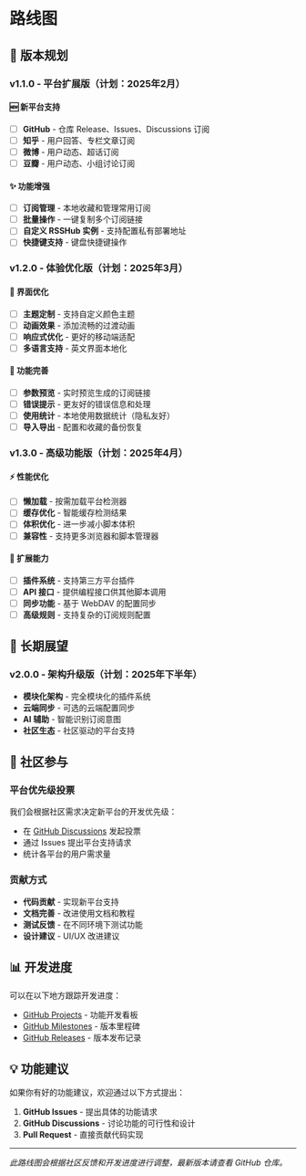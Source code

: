 # 路线图

## 🎯 版本规划

### v1.1.0 - 平台扩展版（计划：2025年2月）

#### 🆕 新平台支持
- [ ] **GitHub** - 仓库 Release、Issues、Discussions 订阅
- [ ] **知乎** - 用户回答、专栏文章订阅  
- [ ] **微博** - 用户动态、超话订阅
- [ ] **豆瓣** - 用户动态、小组讨论订阅

#### ✨ 功能增强
- [ ] **订阅管理** - 本地收藏和管理常用订阅
- [ ] **批量操作** - 一键复制多个订阅链接
- [ ] **自定义 RSSHub 实例** - 支持配置私有部署地址
- [ ] **快捷键支持** - 键盘快捷键操作

### v1.2.0 - 体验优化版（计划：2025年3月）

#### 🎨 界面优化
- [ ] **主题定制** - 支持自定义颜色主题
- [ ] **动画效果** - 添加流畅的过渡动画
- [ ] **响应式优化** - 更好的移动端适配
- [ ] **多语言支持** - 英文界面本地化

#### 🔧 功能完善
- [ ] **参数预览** - 实时预览生成的订阅链接
- [ ] **错误提示** - 更友好的错误信息和处理
- [ ] **使用统计** - 本地使用数据统计（隐私友好）
- [ ] **导入导出** - 配置和收藏的备份恢复

### v1.3.0 - 高级功能版（计划：2025年4月）

#### ⚡ 性能优化
- [ ] **懒加载** - 按需加载平台检测器
- [ ] **缓存优化** - 智能缓存检测结果
- [ ] **体积优化** - 进一步减小脚本体积
- [ ] **兼容性** - 支持更多浏览器和脚本管理器

#### 🔌 扩展能力
- [ ] **插件系统** - 支持第三方平台插件
- [ ] **API 接口** - 提供编程接口供其他脚本调用
- [ ] **同步功能** - 基于 WebDAV 的配置同步
- [ ] **高级规则** - 支持复杂的订阅规则配置

## 🔮 长期展望

### v2.0.0 - 架构升级版（计划：2025年下半年）

- **模块化架构** - 完全模块化的插件系统
- **云端同步** - 可选的云端配置同步
- **AI 辅助** - 智能识别订阅意图
- **社区生态** - 社区驱动的平台支持

## 🤝 社区参与

### 平台优先级投票
我们会根据社区需求决定新平台的开发优先级：

- 在 [GitHub Discussions](https://github.com/chlorinec/rsshub-monkey-helper/discussions) 发起投票
- 通过 Issues 提出平台支持请求
- 统计各平台的用户需求量

### 贡献方式
- **代码贡献** - 实现新平台支持
- **文档完善** - 改进使用文档和教程
- **测试反馈** - 在不同环境下测试功能
- **设计建议** - UI/UX 改进建议

## 📊 开发进度

可以在以下地方跟踪开发进度：

- [GitHub Projects](https://github.com/chlorinec/rsshub-monkey-helper/projects) - 功能开发看板
- [GitHub Milestones](https://github.com/chlorinec/rsshub-monkey-helper/milestones) - 版本里程碑
- [GitHub Releases](https://github.com/chlorinec/rsshub-monkey-helper/releases) - 版本发布记录

## 💡 功能建议

如果你有好的功能建议，欢迎通过以下方式提出：

1. **GitHub Issues** - 提出具体的功能请求
2. **GitHub Discussions** - 讨论功能的可行性和设计
3. **Pull Request** - 直接贡献代码实现

---

*此路线图会根据社区反馈和开发进度进行调整，最新版本请查看 GitHub 仓库。*